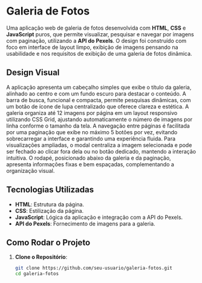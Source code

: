 # Galeria de Fotos

Uma aplicação web de galeria de fotos desenvolvida com **HTML**, **CSS** e **JavaScript** puros, 
que permite visualizar, pesquisar e navegar por imagens com paginação, utilizando a **API do Pexels**.
O design foi construído com foco em interface de layout limpo, exibição de imagens pensando na usabilidade 
e nos requisitos de exibição de uma galeria de fotos dinâmica.

## Design Visual

A aplicação apresenta um cabeçalho simples que exibe o título da galeria, alinhado ao centro e com um fundo escuro 
para destacar o conteúdo. A barra de busca, funcional e compacta, permite pesquisas dinâmicas, com um botão de ícone 
de lupa centralizado que oferece clareza e estética. A galeria organiza até 12 imagens por página em um layout responsivo 
utilizando CSS Grid, ajustando automaticamente o número de imagens por linha conforme o tamanho da tela. A navegação entre 
páginas é facilitada por uma paginação que exibe no máximo 5 botões por vez, evitando sobrecarregar a interface 
e garantindo uma experiência fluida. Para visualizações ampliadas, o modal centraliza a imagem selecionada e pode ser 
fechado ao clicar fora dela ou no botão dedicado, mantendo a interação intuitiva. 
O rodapé, posicionado abaixo da galeria e da paginação, apresenta informações fixas e bem espaçadas, 
complementando a organização visual.

## Tecnologias Utilizadas

- **HTML**: Estrutura da página.
- **CSS**: Estilização da página.
- **JavaScript**: Lógica da aplicação e integração com a API do Pexels.
- **API do Pexels**: Fornecimento de imagens para a galeria.

## Como Rodar o Projeto

1. **Clone o Repositório**:
   ```bash
   git clone https://github.com/seu-usuario/galeria-fotos.git
   cd galeria-fotos

